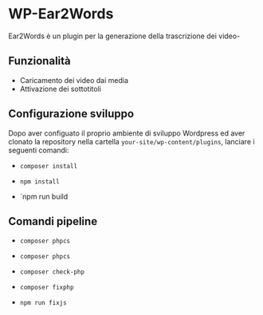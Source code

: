 # WP-Ear2Words
Ear2Words è un plugin per la generazione della trascrizione dei video-

## Funzionalità

- Caricamento dei video dai media
- Attivazione dei sottotitoli


## Configurazione sviluppo

Dopo aver configuato il proprio ambiente di sviluppo Wordpress ed aver clonato la repository nella cartella `your-site/wp-content/plugins`, lanciare i seguenti comandi:

* `composer install`

* `npm install`

* `npm run build



## Comandi pipeline

* `composer phpcs`

* `composer phpcs`

* `composer check-php`

* `composer fixphp`

* `npm run fixjs`
